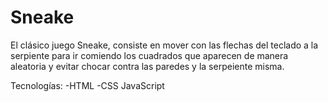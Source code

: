 # Sneake

El clásico juego Sneake, consiste en mover con las flechas del teclado a la serpiente para ir comiendo los cuadrados que aparecen de manera aleatoria y evitar chocar contra las paredes y la serpeiente misma.

Tecnologías:
-HTML
-CSS
JavaScript
